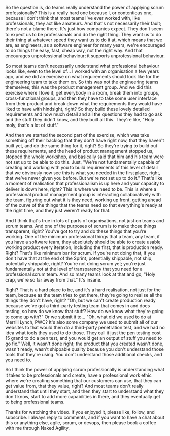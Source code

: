 So the question is, do teams really understand the power of applying scrum professionally? This is a really hard one because I, or contentious one, because I don't think that most teams I've ever worked with, like professionals, they act like amateurs. And that's not necessarily their fault; there's not a blame there. It's just how companies expect. They don't seem to expect us to be professionals and do the right thing. They want us to do their thing at whatever speed they want us to do it at, which means that we are, as engineers, as a software engineer for many years, we're encouraged to do things the easy, fast, cheap way, not the right way. And that encourages unprofessional behaviour; it supports unprofessional behaviour.

So most teams don't necessarily understand what professional behaviour looks like, even to the level of... I worked with an organisation a few years ago, and we did an exercise on what requirements should look like for the engineering team to take them on. So this was not the engineering teams themselves; this was the product management group. And we did this exercise where I love it, get everybody in a room, break them into groups, cross-functional groups, and then they have to take some user interface from their product and break down what the requirements they would have liked to have with hindsight, right? So they build these lovely detailed requirements and how much detail and all the questions they had to go ask and the stuff they didn't know, and they built all this. They're like, "Holy moly, that's a lot of stuff." 

And then we started the second part of the exercise, which was take something off their backlog that they don't have right now, that they haven't built yet, and do the same thing for it, right? So they're trying to build out these requirements, and the head of product management stopped us, stopped the whole workshop, and basically said that him and his team were not set up to be able to do this. Just, "We're not fundamentally capable of creating and working with you to build requirements of this level of detail that we obviously now see this is what you needed in the first place, right, that we've never given you before. But we're not set up to do it." That's like a moment of realisation that professionalism is up here and your capacity to deliver is down here, right? This is where we need to be. This is where a professional product management group is interacting collaboratively with the team, figuring out what it is they need, working up front, getting ahead of the curve of the things that the teams need so that everything's ready at the right time, and they just weren't ready for that.

And I think that's true in lots of parts of organisations, not just on teams and scrum teams. And one of the purposes of scrum is to make those things transparent, right? You've got to try and do these things that you're working. One of the minimum professional things that a team, any team, if you have a software team, they absolutely should be able to create usable working product every iteration, including the first, that is production ready. Right? That's like minimum bar for scrum. If you're not doing that, if you don't have that at the end of the Sprint, potentially shippable, not ship, potentially shippable, right? You're not doing scrum yet; you're just fundamentally not at the level of transparency that you need for a professional scrum team. And so many teams look at that and go, "Holy crap, we're so far away from that." It's insane. 

Right? That is a hard place to be, and it's a hard realisation, not just for the team, because as the team tries to get there, they're going to realise all the things they don't have, right? "Oh, but we can't create production ready because we've got a third-party testing team that comes in and does testing, so how do we know that stuff? How do we know what they're going to come up with?" Or we submit it to... "Oh, what did we used to do at Merrill Lynch, PWC? It's also some company we used to submit all of our websites to that would then do a third-party penetration test, and we had no idea what tools they used to do those. They call it just the pen testing cost 15 grand to do a pen test, and you would get an output of stuff you need to go fix." Well, it wasn't done right; the product that you created wasn't done, wasn't ready, wasn't shippable quality because you don't understand those tools that they're using. You don't understand those additional checks, and you need to.

So I think the power of applying scrum professionally is understanding what it takes to be professionals and create, have a professional work ethic where we're creating something that our customers can use, that they can get value from, that they value, right? And most teams don't really understand that until they start, and then they start to understand what they don't know, start to add more capabilities in there, and they eventually get to being professional teams. 

Thanks for watching the video. If you enjoyed it, please like, follow, and subscribe. I always reply to comments, and if you want to have a chat about this or anything else, agile, scrum, or devops, then please book a coffee with me through Naked Agility.